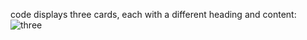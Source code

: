 
code displays three cards, each with a different heading and content:
![three](https://github.com/VINITCHAVDA/three-card/assets/146835471/4034b78c-d060-47d9-8d72-74fd3ab0a9f5)
